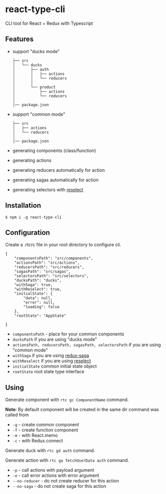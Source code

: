 # react-type-cli
CLI tool for React + Redux with Typescript

## Features

* support "ducks mode"
    ```
    ├── src
    │   └── ducks
    │       ├── auth
    │       │   ├── actions
    │       │   └── reducers
    │       │
    │       └── product
    │           ├── actions
    │           └── reducers
    │
    │── package.json
    ```
* support "common mode"
    ```
    ├── src
    │   ├── actions
    │   └── reducers
    │      
    │── package.json
    ```
    
* generating components (class/function)
* generating actions 
* generating reducers automatically for action
* generating sagas automatically for action
* generating selectors with [reselect](https://www.npmjs.com/package/reselect)

## Installation
    $ npm i -g react-type-cli
    
## Configuration
Create a .rtcrc file in your root directory to configure cli.
```
{
    "componentsPath": "src/components",
    "actionsPath": "src/actions",
    "reducersPath": "src/reducers",
    "sagasPath": "src/sagas",
    "selectorsPath": "src/selectors",
    "ducksPath": "ducks",
    "withSaga": true,
    "withReselect": true,
    "initialState": {
        "data": null,
        "error": null,
        "loading": false
    },
    "rootState": "AppState"

}
```

- `componentsPath` - place for your common components
- `ducksPath` if you are using "ducks mode"
- `actionsPath, reducersPath, sagasPath, selectorsPath` if you are using "common mode"
- `withSaga` if you are using [redux-saga](https://www.npmjs.com/package/redux-saga)
- `withReselect` if you are using [reselect](https://www.npmjs.com/package/reselect)
- `initialState` common initial state object
- `rootState` root state type interface

## Using

Generate component with `rtc gc ComponentName` command.

**Note**: By default component will be created in the same dir command was called from

* `-g` - create common component
* `-f` - create function component
* `-m` - with React.memo
* `-c` - with Redux.connect


Generate duck with `rtc gd auth` command.

Generate action with `rtc ga fetchUserData auth` command.

* `-p` - call actions with payload argument
* `-e` - call error actions with error argument
* `--no-reducer` - do not create reducer for this action
* `--no-saga` - do not create saga for this action

 
